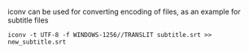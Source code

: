 iconv can be used for converting encoding of files, as an example for subtitle files

```
iconv -t UTF-8 -f WINDOWS-1256//TRANSLIT subtitle.srt >> new_subtitle.srt
```
